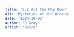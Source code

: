```yaml
---
title: '2.1 All the Way Down'
alt: 'Mysteries of the Arcana'
date: '2024-10-03'
author: 'J Gray'
artist: 'Keira'
---
```

